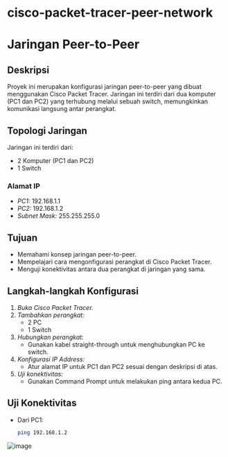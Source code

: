 # cisco-packet-tracer-peer-network
# Jaringan Peer-to-Peer

## Deskripsi
Proyek ini merupakan konfigurasi jaringan peer-to-peer yang dibuat menggunakan Cisco Packet Tracer. Jaringan ini terdiri dari dua komputer (PC1 dan PC2) yang terhubung melalui sebuah switch, memungkinkan komunikasi langsung antar perangkat.

## Topologi Jaringan
Jaringan ini terdiri dari:
- 2 Komputer (PC1 dan PC2)
- 1 Switch

### Alamat IP
- *PC1:* 192.168.1.1
- *PC2:* 192.168.1.2
- *Subnet Mask:* 255.255.255.0

## Tujuan
- Memahami konsep jaringan peer-to-peer.
- Mempelajari cara mengonfigurasi perangkat di Cisco Packet Tracer.
- Menguji konektivitas antara dua perangkat di jaringan yang sama.

## Langkah-langkah Konfigurasi
1. *Buka Cisco Packet Tracer.*
2. *Tambahkan perangkat:*
   - 2 PC
   - 1 Switch
3. *Hubungkan perangkat:*
   - Gunakan kabel straight-through untuk menghubungkan PC ke switch.
4. *Konfigurasi IP Address:*
   - Atur alamat IP untuk PC1 dan PC2 sesuai dengan deskripsi di atas.
5. *Uji konektivitas:*
   - Gunakan Command Prompt untuk melakukan ping antara kedua PC.

## Uji Konektivitas
- Dari PC1:
  ```bash
  ping 192.168.1.2


![image](https://github.com/user-attachments/assets/91f867df-e50e-408a-bcb3-373889780360)
